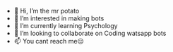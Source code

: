 - 👋 Hi, I’m the mr potato 
- 👀 I’m interested in making bots
- 🌱 I’m currently learning Psychology 
- 💞️ I’m looking to collaborate on Coding watsapp bots
- 📫 You cant reach me😑

<!---
mimibotto2/mimibotto2 is a ✨ special ✨ repository because its `README.md` (this file) appears on your GitHub profile.
You can click the Preview link to take a look at your changes.
--->
